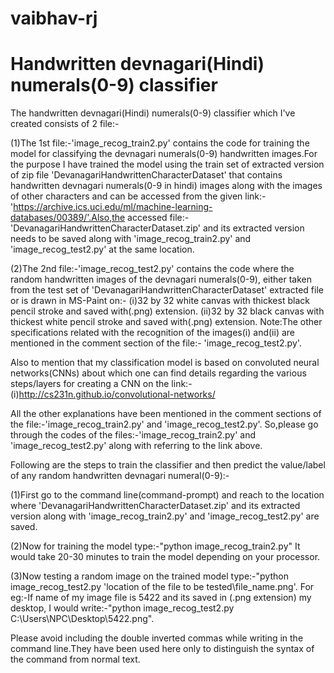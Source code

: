 # vaibhav-rj
# Handwritten devnagari(Hindi) numerals(0-9) classifier

The handwritten devnagari(Hindi) numerals(0-9) classifier which I've created consists of 2 file:-

(1)The 1st file:-'image_recog_train2.py' contains the code for training the model for classifying the devnagari numerals(0-9) handwritten
images.For the purpose I have trained the model using the train set of extracted version of zip file 'DevanagariHandwrittenCharacterDataset'
that contains handwritten devnagari numerals(0-9 in hindi) images along with the images of other characters and can be accessed from the 
given link:-'https://archive.ics.uci.edu/ml/machine-learning-databases/00389/'.Also,the accessed file:-'DevanagariHandwrittenCharacterDataset.zip' and its extracted version needs to be saved along with 'image_recog_train2.py' and 'image_recog_test2.py' at the same location.

(2)The 2nd file:-'image_recog_test2.py' contains the code where the random handwritten images of the devnagari numerals(0-9),
either taken from the test set of 'DevanagariHandwrittenCharacterDataset' extracted file or is drawn in MS-Paint on:-
  (i)32 by 32 white canvas with thickest black pencil stroke and saved with(.png) extension.
  (ii)32 by 32 black canvas with thickest white pencil stroke and saved with(.png) extension.
  Note:The other specifications related with the recognition of the images(i) and(ii) are mentioned in the comment section of the file:-
  'image_recog_test2.py'.
  
 Also to mention that my classification model is based on convoluted neural networks(CNNs) about which one can find details
 regarding the various steps/layers for creating a CNN on the
 link:-(i)http://cs231n.github.io/convolutional-networks/
     
 All the other explanations have been mentioned in the comment sections of the file:-'image_recog_train2.py' and 'image_recog_test2.py'.
 So,please go through the codes of the files:-'image_recog_train2.py' and 'image_recog_test2.py' along with referring to the link above.
  
Following are the steps to train the classifier and then predict the value/label of any random handwritten devnagari numeral(0-9):-

(1)First go to the command line(command-prompt) and reach to the location where 'DevanagariHandwrittenCharacterDataset.zip' and its extracted version along with 'image_recog_train2.py' and 'image_recog_test2.py' are saved.

(2)Now for training the model type:-"python image_recog_train2.py"
It would take 20-30 minutes to train the model depending on your processor.

(3)Now testing a random image on the trained model type:-"python image_recog_test2.py 'location of the file to be tested\file_name.png'.
For eg:-If name of my image file is 5422 and its saved in (.png extension) my desktop,
I would write:-"python image_recog_test2.py C:\Users\NPC\Desktop\5422.png".

Please avoid including the double inverted commas while writing in the command line.They have been used here only to distinguish
the syntax of the command from normal text.
